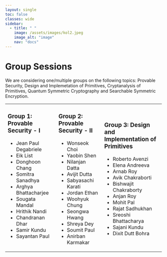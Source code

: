 ```yaml
---
layout: single
toc: false
classes: wide
sidebar:  
  - title: " "   
    image: /assets/images/kol2.jpeg
    image_alt: "image"
    nav: "docs"
---
```



# Group Sessions

We are considering one/multiple groups on the following topics: Provable Security, Design and Implemetation of Primitives, Cryptanalysis of Primitives, Quantum Symmetric Cryptography and Searchable Symmetric Encryption.

<table width="105%" id="tblGroup" cellspacing="10px" border="0">
<tr>
<td>  
<h3>Group 1: Provable Security - I</h3>
<ul>
<li>Jean Paul Degabriele </li>
<li>Eik List</li>
<li>Donghoon Chang</li>
<li>Somitra Sanadhya</li>
<li>Arghya Bhattacharjee</li>
<li>Sougata Mandal</li>
<li>Hrithik Nandi</li>
<li>Chandranan Dhar</li>
<li>Samir Kundu</li>
<li>Sayantan Paul</li><br>
</ul>
</td>
<td>  
<h3>Group 2: Provable Security - II </h3>
<ul>
<li>Wonseok Choi</li>
<li>Yaobin Shen</li>
<li>Nilanjan Datta</li>
<li>Avijit Dutta</li>
<li>Sabyasachi Karati</li>
<li>Jordan Ethan</li>
<li>Woohyuk Chung</li>
<li>Seongwa Hwang</li>
<li>Shreya Dey</li>
<li>Soumit Paul</li>  
<li>Anirban Karmakar</li>
</ul>
</td>
<td>
<h3>Group 3: Design and Implementation of Primitives </h3>
<ul>
<li>Roberto Avenzi</li>
<li>Elena Andreeva</li>
<li>Arnab Roy</li>
<li>Avik Chakraborti</li>
<li>Bishwajit Chakraborty</li>
<li>Anjan Roy</li>
<li>Mohit Pal</li>
<li>Rajat Sadhukhan</li>
<li>Sreoshi Bhattacharya</li>
<li>Sajani Kundu</li>  
<li>Dixit Dutt Bohra</li>
</ul>
</td>
</tr>
</table>

